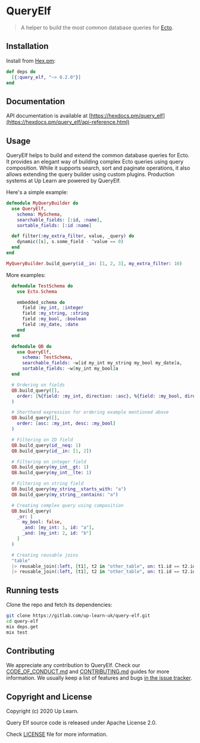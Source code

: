 # QueryElf

> A helper to build the most common database queries for [Ecto](https://hexdocs.pm/ecto/Ecto.html).

## Installation

Install from [Hex.pm](https://hex.pm/packages/query_elf):

```elixir
def deps do
  [{:query_elf, "~> 0.2.0"}]
end
```

## Documentation

API documentation is available at [https://hexdocs.pm/query_elf](https://hexdocs.pm/query_elf/api-reference.html)

## Usage

QueryElf helps to build and extend the common database queries for Ecto. It provides an elegant way of building complex Ecto queries using query composition. While it supports search, sort and paginate operations, it also allows extending the query builder using custom plugins. Production systems at Up Learn are powered by QueryElf.

Here's a simple example:

```elixir
defmodule MyQueryBuilder do
  use QueryElf,
    schema: MySchema,
    searchable_fields: [:id, :name],
    sortable_fields: [:id :name]

  def filter(:my_extra_filter, value, _query) do
    dynamic([s], s.some_field - ^value == 0)
  end
end

MyQueryBuilder.build_query(id__in: [1, 2, 3], my_extra_filter: 10)
```

More examples:

```elixir
  defmodule TestSchema do
    use Ecto.Schema

    embedded_schema do
      field :my_int, :integer
      field :my_string, :string
      field :my_bool, :boolean
      field :my_date, :date
    end
  end

  defmodule QB do
    use QueryElf,
      schema: TestSchema,
      searchable_fields: ~w[id my_int my_string my_bool my_date]a,
      sortable_fields: ~w[my_int my_bool]a
  end

  # Ordering on fields
  QB.build_query([],
    order: [%{field: :my_int, direction: :asc}, %{field: :my_bool, direction: :desc}]
  )

  # Shorthand expression for ordering example mentioned above
  QB.build_query([],
    order: [asc: :my_int, desc: :my_bool]
  )

  # Filtering on ID field
  QB.build_query(id__neq: 1)
  QB.build_query(id__in: [1, 2])

  # Filtering on integer field
  QB.build_query(my_int__gt: 1)
  QB.build_query(my_int__lte: 1)

  # Filtering on string field
  QB.build_query(my_string__starts_with: "a")
  QB.build_query(my_string__contains: "a")

  # Creating complex query using composition
  QB.build_query(
    _or: [
      my_bool: false,
      _and: [my_int: 1, id: "a"],
      _and: [my_int: 2, id: "b"]
    ]
  )

  # Creating reusable joins
  "table"
  |> reusable_join(:left, [t1], t2 in "other_table", on: t1.id == t2.id, as: :other_a)
  |> reusable_join(:left, [t1], t2 in "other_table", on: t1.id == t2.id, as: :other_b)
```

## Running tests

Clone the repo and fetch its dependencies:

```bash
git clone https://gitlab.com/up-learn-uk/query-elf.git
cd query-elf
mix deps.get
mix test
```

## Contributing

We appreciate any contribution to QueryElf. Check our [CODE_OF_CONDUCT.md](CODE_OF_CONDUCT.md) and [CONTRIBUTING.md](CONTRIBUTING.md) guides for more information. We usually keep a list of features and bugs [in the issue tracker](https://gitlab.com/up-learn-uk/query-elf/issues).

## Copyright and License

Copyright (c) 2020 Up Learn.

Query Elf source code is released under Apache License 2.0.

Check [LICENSE](LICENSE) file for more information.
